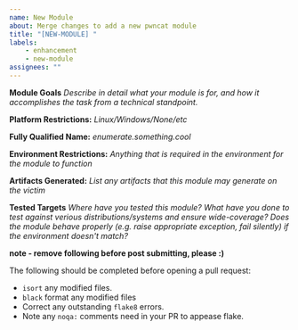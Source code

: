 ```yaml
---
name: New Module
about: Merge changes to add a new pwncat module
title: "[NEW-MODULE] "
labels:
    - enhancement
    - new-module
assignees: ""
---
```


**Module Goals**
*Describe in detail what your module is for, and how it accomplishes
the task from a technical standpoint.*

**Platform Restrictions:**
*Linux/Windows/None/etc*

**Fully Qualified Name:**
*enumerate.something.cool*

**Environment Restrictions:**
*Anything that is required in the environment for the module to function*

**Artifacts Generated:**
*List any artifacts that this module may generate on the victim*

**Tested Targets**
*Where have you tested this module? What have you done to test against
verious distributions/systems and ensure wide-coverage? Does the module
behave properly (e.g. raise appropriate exception, fail silently) if the
environment doesn't match?*

**note - remove following before post submitting, please :)**

The following should be completed before opening a pull request:

- `isort` any modified files.
- `black` format any modified files
- Correct any outstanding `flake8` errors.
- Note any `noqa:` comments need in your PR to appease flake.
